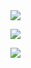 <pa align='center'>
  <img src='ookUp Activity/Lookup_Setiitngs.png'>
</p>
<pa align='center'>
  <img src='SQLQuery_SaleasLT_Tables.png'>
</p>
<pa align='center'>
  <img src='LookUp_Activity_Dataset.png'>
</p>
